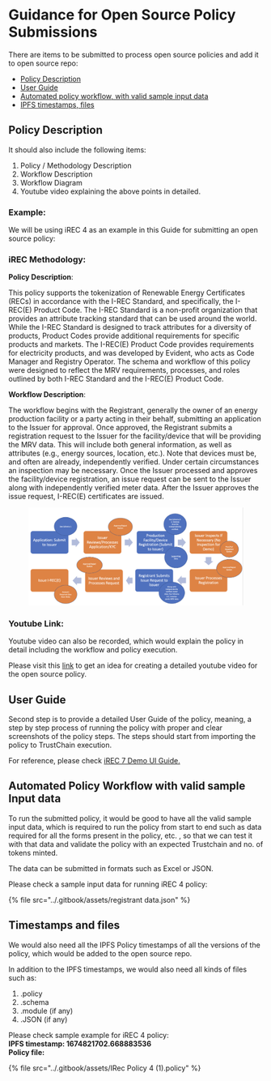 # Guidance for Open Source Policy Submissions

There are items to be submitted to process open source policies and add it to open source repo:

* [Policy Description](guidance-for-open-source-policy.md#policy-description)
* [User Guide](guidance-for-open-source-policy.md#user-guide)
* [Automated policy workflow, with valid sample input data](guidance-for-open-source-policy.md#automated-policy-workflow-with-valid-sample-input-data)
* [IPFS timestamps, files](guidance-for-open-source-policy.md#timestamps-and-files)

## Policy Description

It should also include the following items:

1. Policy / Methodology Description
2. Workflow Description
3. Workflow Diagram
4. Youtube video explaining the above points in detailed.

### Example:

We will be using iREC 4 as an example in this Guide for submitting an open source policy:

### **iREC Methodology:**

**Policy Description**:

This policy supports the tokenization of Renewable Energy Certificates (RECs) in accordance with the I-REC Standard, and specifically, the I-REC(E) Product Code. The I-REC Standard is a non-profit organization that provides an attribute tracking standard that can be used around the world. While the I-REC Standard is designed to track attributes for a diversity of products, Product Codes provide additional requirements for specific products and markets. The I-REC(E) Product Code provides requirements for electricity products, and was developed by Evident, who acts as Code Manager and Registry Operator. The schema and workflow of this policy were designed to reflect the MRV requirements, processes, and roles outlined by both I-REC Standard and the I-REC(E) Product Code.

**Workflow Description**:

The workflow begins with the Registrant, generally the owner of an energy production facility or a party acting in their behalf, submitting an application to the Issuer for approval. Once approved, the Registrant submits a registration request to the Issuer for the facility/device that will be providing the MRV data. This will include both general information, as well as attributes (e.g., energy sources, location, etc.). Note that devices must be, and often are already, independently verified. Under certain circumstances an inspection may be necessary. Once the Issuer processed and approves the facility/device registration, an issue request can be sent to the Issuer along with independently verified meter data. After the Issuer approves the issue request, I-REC(E) certificates are issued.

<figure><img src="../.gitbook/assets/image (67).png" alt=""><figcaption></figcaption></figure>

### Youtube Link:

Youtube video can also be recorded, which would explain the policy in detail including the workflow and policy execution.

Please visit this [link](https://www.youtube.com/watch?v=nOQpLmbW0hA) to get an idea for creating a detailed youtube video for the open source policy.

## User Guide

Second step is to provide a detailed User Guide of the policy, meaning, a step by step process of running the policy with proper and clear screenshots of the policy steps. The steps should start from importing the policy to TrustChain execution.

For reference, please check [iREC 7 Demo UI Guide.](demo-guide/renewable-energy-credits/irec-7-demo-guide.md)

## Automated Policy Workflow with valid sample Input data

To run the submitted policy, it would be good to have all the valid sample input data, which is required to run the policy from start to end such as data required for all the forms present in the policy, etc. , so that we can test it with that data and validate the policy with an expected Trustchain and no. of tokens minted.

The data can be submitted in formats such as Excel or JSON.

Please check a sample input data for running iREC 4 policy:

{% file src="../.gitbook/assets/registrant data.json" %}

## Timestamps and files

We would also need all the IPFS Policy timestamps of all the versions of the policy, which would be added to the open source repo.

In addition to the IPFS timestamps, we would also need all kinds of files such as:

1. .policy
2. .schema
3. .module (if any)
4. .JSON (if any)

Please check sample example for iREC 4 policy:\
**IPFS timestamp: 1674821702.668883536**\
**Policy file:**

{% file src="../.gitbook/assets/IRec Policy 4 (1).policy" %}
